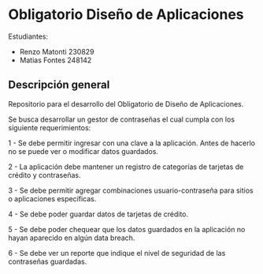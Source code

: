 # Obligatorio Diseño de Aplicaciones

Estudiantes:

* Renzo Matonti	230829
* Matias Fontes	248142

## Descripción general

Repositorio para el desarrollo del Obligatorio de Diseño de Aplicaciones.

Se busca desarrollar un gestor de contraseñas el cual cumpla con los siguiente requerimientos:

1 - Se debe permitir ingresar con una clave a la aplicación. Antes de hacerlo no se puede
ver o modificar datos guardados.

2 - La aplicación debe mantener un registro de categorías de tarjetas de crédito y
contraseñas.

3 - Se debe permitir agregar combinaciones usuario-contraseña para sitios o aplicaciones
específicas.

4 - Se debe poder guardar datos de tarjetas de crédito.

5 - Se debe poder chequear que los datos guardados en la aplicación no hayan aparecido
en algún data breach.

6 - Se debe ver un reporte que indique el nivel de seguridad de las contraseñas guardadas.

